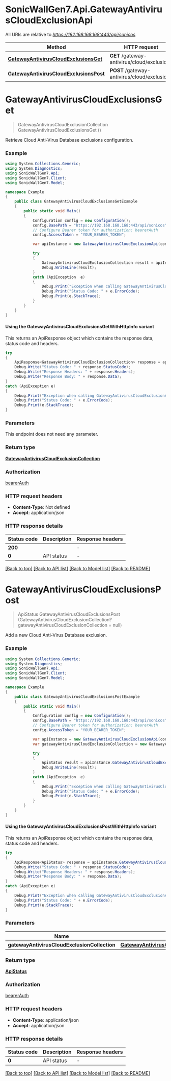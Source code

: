 # SonicWallGen7.Api.GatewayAntivirusCloudExclusionApi

All URIs are relative to *https://192.168.168.168:443/api/sonicos*

| Method | HTTP request | Description |
|--------|--------------|-------------|
| [**GatewayAntivirusCloudExclusionsGet**](GatewayAntivirusCloudExclusionApi.md#gatewayantiviruscloudexclusionsget) | **GET** /gateway-antivirus/cloud/exclusions |  |
| [**GatewayAntivirusCloudExclusionsPost**](GatewayAntivirusCloudExclusionApi.md#gatewayantiviruscloudexclusionspost) | **POST** /gateway-antivirus/cloud/exclusions |  |

<a id="gatewayantiviruscloudexclusionsget"></a>
# **GatewayAntivirusCloudExclusionsGet**
> GatewayAntivirusCloudExclusionCollection GatewayAntivirusCloudExclusionsGet ()



Retrieve Cloud Anti-Virus Database exclusions configuration.

### Example
```csharp
using System.Collections.Generic;
using System.Diagnostics;
using SonicWallGen7.Api;
using SonicWallGen7.Client;
using SonicWallGen7.Model;

namespace Example
{
    public class GatewayAntivirusCloudExclusionsGetExample
    {
        public static void Main()
        {
            Configuration config = new Configuration();
            config.BasePath = "https://192.168.168.168:443/api/sonicos";
            // Configure Bearer token for authorization: bearerAuth
            config.AccessToken = "YOUR_BEARER_TOKEN";

            var apiInstance = new GatewayAntivirusCloudExclusionApi(config);

            try
            {
                GatewayAntivirusCloudExclusionCollection result = apiInstance.GatewayAntivirusCloudExclusionsGet();
                Debug.WriteLine(result);
            }
            catch (ApiException  e)
            {
                Debug.Print("Exception when calling GatewayAntivirusCloudExclusionApi.GatewayAntivirusCloudExclusionsGet: " + e.Message);
                Debug.Print("Status Code: " + e.ErrorCode);
                Debug.Print(e.StackTrace);
            }
        }
    }
}
```

#### Using the GatewayAntivirusCloudExclusionsGetWithHttpInfo variant
This returns an ApiResponse object which contains the response data, status code and headers.

```csharp
try
{
    ApiResponse<GatewayAntivirusCloudExclusionCollection> response = apiInstance.GatewayAntivirusCloudExclusionsGetWithHttpInfo();
    Debug.Write("Status Code: " + response.StatusCode);
    Debug.Write("Response Headers: " + response.Headers);
    Debug.Write("Response Body: " + response.Data);
}
catch (ApiException e)
{
    Debug.Print("Exception when calling GatewayAntivirusCloudExclusionApi.GatewayAntivirusCloudExclusionsGetWithHttpInfo: " + e.Message);
    Debug.Print("Status Code: " + e.ErrorCode);
    Debug.Print(e.StackTrace);
}
```

### Parameters
This endpoint does not need any parameter.
### Return type

[**GatewayAntivirusCloudExclusionCollection**](GatewayAntivirusCloudExclusionCollection.md)

### Authorization

[bearerAuth](../README.md#bearerAuth)

### HTTP request headers

 - **Content-Type**: Not defined
 - **Accept**: application/json


### HTTP response details
| Status code | Description | Response headers |
|-------------|-------------|------------------|
| **200** |  |  -  |
| **0** | API status |  -  |

[[Back to top]](#) [[Back to API list]](../README.md#documentation-for-api-endpoints) [[Back to Model list]](../README.md#documentation-for-models) [[Back to README]](../README.md)

<a id="gatewayantiviruscloudexclusionspost"></a>
# **GatewayAntivirusCloudExclusionsPost**
> ApiStatus GatewayAntivirusCloudExclusionsPost (GatewayAntivirusCloudExclusionCollection? gatewayAntivirusCloudExclusionCollection = null)



Add a new Cloud Anti-Virus Database exclusion.

### Example
```csharp
using System.Collections.Generic;
using System.Diagnostics;
using SonicWallGen7.Api;
using SonicWallGen7.Client;
using SonicWallGen7.Model;

namespace Example
{
    public class GatewayAntivirusCloudExclusionsPostExample
    {
        public static void Main()
        {
            Configuration config = new Configuration();
            config.BasePath = "https://192.168.168.168:443/api/sonicos";
            // Configure Bearer token for authorization: bearerAuth
            config.AccessToken = "YOUR_BEARER_TOKEN";

            var apiInstance = new GatewayAntivirusCloudExclusionApi(config);
            var gatewayAntivirusCloudExclusionCollection = new GatewayAntivirusCloudExclusionCollection?(); // GatewayAntivirusCloudExclusionCollection? |  (optional) 

            try
            {
                ApiStatus result = apiInstance.GatewayAntivirusCloudExclusionsPost(gatewayAntivirusCloudExclusionCollection);
                Debug.WriteLine(result);
            }
            catch (ApiException  e)
            {
                Debug.Print("Exception when calling GatewayAntivirusCloudExclusionApi.GatewayAntivirusCloudExclusionsPost: " + e.Message);
                Debug.Print("Status Code: " + e.ErrorCode);
                Debug.Print(e.StackTrace);
            }
        }
    }
}
```

#### Using the GatewayAntivirusCloudExclusionsPostWithHttpInfo variant
This returns an ApiResponse object which contains the response data, status code and headers.

```csharp
try
{
    ApiResponse<ApiStatus> response = apiInstance.GatewayAntivirusCloudExclusionsPostWithHttpInfo(gatewayAntivirusCloudExclusionCollection);
    Debug.Write("Status Code: " + response.StatusCode);
    Debug.Write("Response Headers: " + response.Headers);
    Debug.Write("Response Body: " + response.Data);
}
catch (ApiException e)
{
    Debug.Print("Exception when calling GatewayAntivirusCloudExclusionApi.GatewayAntivirusCloudExclusionsPostWithHttpInfo: " + e.Message);
    Debug.Print("Status Code: " + e.ErrorCode);
    Debug.Print(e.StackTrace);
}
```

### Parameters

| Name | Type | Description | Notes |
|------|------|-------------|-------|
| **gatewayAntivirusCloudExclusionCollection** | [**GatewayAntivirusCloudExclusionCollection?**](GatewayAntivirusCloudExclusionCollection?.md) |  | [optional]  |

### Return type

[**ApiStatus**](ApiStatus.md)

### Authorization

[bearerAuth](../README.md#bearerAuth)

### HTTP request headers

 - **Content-Type**: application/json
 - **Accept**: application/json


### HTTP response details
| Status code | Description | Response headers |
|-------------|-------------|------------------|
| **0** | API status |  -  |

[[Back to top]](#) [[Back to API list]](../README.md#documentation-for-api-endpoints) [[Back to Model list]](../README.md#documentation-for-models) [[Back to README]](../README.md)


